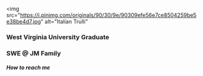 
<img src="https://i.pinimg.com/originals/90/30/9e/90309efe56e7ce8504259be5e38be4d7.jpg" alt="Italian Trulli"


<h3>West Virginia University Graduate</h3>
<h3>SWE @ JM Family</h3> 


<h5>How to reach me</h5>

